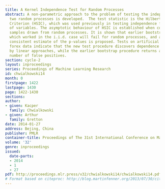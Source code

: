 ```yaml
---
title: A Kernel Independence Test for Random Processes
abstract: A non-parametric approach to the problem of testing the independence of
  two random processes is developed.  The test statistic is the Hilbert-Schmidt Independence
  Criterion (HSIC), which was used previously in testing independence for i.i.d. pairs
  of variables. The asymptotic behaviour of HSIC is established when computed from
  samples drawn from random processes. It is shown that earlier bootstrap procedures
  which worked in the i.i.d. case will fail for random processes, and an alternative
  consistent estimate of the p-values is proposed. Tests on artificial data and real-world
  forex data indicate that the new test procedure discovers dependence which is missed
  by linear approaches, while the earlier bootstrap procedure returns an elevated
  number of false positives.
section: cycle-2
layout: inproceedings
series: Proceedings of Machine Learning Research
id: chwialkowski14
month: 0
firstpage: 1422
lastpage: 1430
page: 1422-1430
sections: 
author:
- given: Kacper
  family: Chwialkowski
- given: Arthur
  family: Gretton
date: 2014-01-27
address: Bejing, China
publisher: PMLR
container-title: Proceedings of The 31st International Conference on Machine Learning
volume: '32'
genre: inproceedings
issued:
  date-parts:
  - 2014
  - 1
  - 27
pdf: http://proceedings.mlr.press/v32/chwialkowski14/chwialkowski14.pdf
# Format based on citeproc: http://blog.martinfenner.org/2013/07/30/citeproc-yaml-for-bibliographies/
---
```

